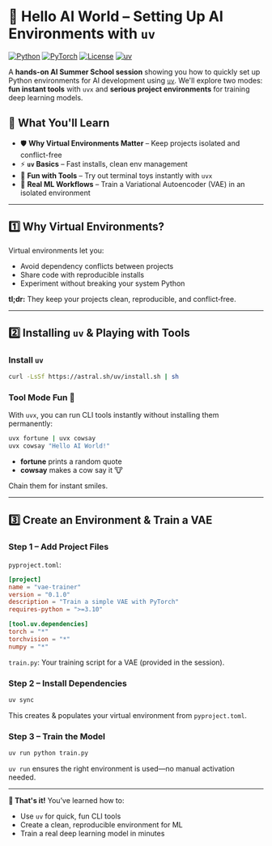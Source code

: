 # 👋 Hello AI World – Setting Up AI Environments with `uv`

[![Python](https://img.shields.io/badge/Python-3.10%2B-blue)](https://python.org)
[![PyTorch](https://img.shields.io/badge/PyTorch-2.0%2B-red)](https://pytorch.org)
[![License](https://img.shields.io/badge/License-MIT-green)](LICENSE)
[![uv](https://img.shields.io/badge/uv-fast%20env%20manager-orange)](https://github.com/astral-sh/uv)

A **hands-on AI Summer School session** showing you how to quickly set up Python environments for AI development using [`uv`](https://github.com/astral-sh/uv). We'll explore two modes: **fun instant tools** with `uvx` and **serious project environments** for training deep learning models.

## 🌟 What You'll Learn

* 🛡️ **Why Virtual Environments Matter** – Keep projects isolated and conflict-free
* ⚡ **`uv` Basics** – Fast installs, clean env management
* 🐄 **Fun with Tools** – Try out terminal toys instantly with `uvx`
* 🧠 **Real ML Workflows** – Train a Variational Autoencoder (VAE) in an isolated environment

---

## 1️⃣ Why Virtual Environments?

Virtual environments let you:

* Avoid dependency conflicts between projects
* Share code with reproducible installs
* Experiment without breaking your system Python

**tl;dr:** They keep your projects clean, reproducible, and conflict‑free.

---

## 2️⃣ Installing `uv` & Playing with Tools

### Install `uv`

```bash
curl -LsSf https://astral.sh/uv/install.sh | sh
```

### Tool Mode Fun 🐄

With `uvx`, you can run CLI tools instantly without installing them permanently:

```bash
uvx fortune | uvx cowsay
uvx cowsay "Hello AI World!"
```

* **fortune** prints a random quote
* **cowsay** makes a cow say it 🐮

Chain them for instant smiles.

---

## 3️⃣ Create an Environment & Train a VAE

### Step 1 – Add Project Files

`pyproject.toml`:

```toml
[project]
name = "vae-trainer"
version = "0.1.0"
description = "Train a simple VAE with PyTorch"
requires-python = ">=3.10"

[tool.uv.dependencies]
torch = "*"
torchvision = "*"
numpy = "*"
```

`train.py`: Your training script for a VAE (provided in the session).

### Step 2 – Install Dependencies

```bash
uv sync
```

This creates & populates your virtual environment from `pyproject.toml`.

### Step 3 – Train the Model

```bash
uv run python train.py
```

`uv run` ensures the right environment is used—no manual activation needed.

---

**🎉 That's it!** You’ve learned how to:

* Use `uv` for quick, fun CLI tools
* Create a clean, reproducible environment for ML
* Train a real deep learning model in minutes

